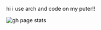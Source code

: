 hi i use arch and code on my puter!!

![gh page stats](https://komarev.com/ghpvc/?username=xemulat)

